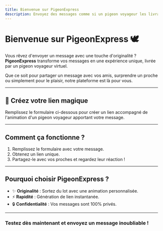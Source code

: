 ```yaml
---
title: Bienvenue sur PigeonExpress
description: Envoyez des messages comme si un pigeon voyageur les livrait !
---
```


# Bienvenue sur **PigeonExpress** 🕊️

Vous rêvez d'envoyer un message avec une touche d'originalité ?  
**PigeonExpress** transforme vos messages en une expérience unique, livrée par un pigeon voyageur virtuel.

Que ce soit pour partager un message avec vos amis, surprendre un proche ou simplement pour le plaisir, notre plateforme est là pour vous.

---

## 📝 Créez votre lien magique

Remplissez le formulaire ci-dessous pour créer un lien accompagné de l'animation d'un pigeon voyageur apportant votre message.

<Formulaire></Formulaire>

---

## Comment ça fonctionne ?

1. Remplissez le formulaire avec votre message.
2. Obtenez un lien unique.
3. Partagez-le avec vos proches et regardez leur réaction !

---

## Pourquoi choisir **PigeonExpress** ?

- ✨ **Originalité** : Sortez du lot avec une animation personnalisée.
- ⚡ **Rapidité** : Génération de lien instantanée.
- 🔒 **Confidentialité** : Vos messages sont 100% privés.

---

### Testez dès maintenant et envoyez un message inoubliable !
